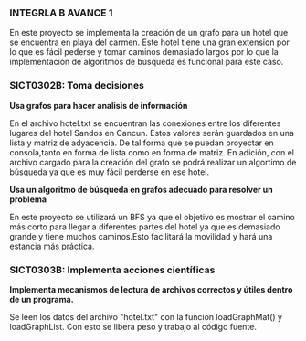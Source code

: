 ### INTEGRLA B AVANCE 1
En este proyecto se implementa la creación de un grafo para un hotel que se encuentra en playa del carmen. Este hotel tiene una gran extension por lo que es fácil pederse y tomar caminos demasiado largos por lo que la implementación de algoritmos de búsqueda es funcional para este caso. 


### SICT0302B: Toma decisiones

**Usa grafos para hacer analisis de información** 

En el archivo hotel.txt se encuentran las conexiones entre los diferentes lugares del hotel Sandos en Cancun. Estos valores serán guardados en una lista y matriz de adyacencia. 
De tal forma que se puedan proyectar en consola,tanto en forma de lista como en forma de matriz. En adición, con el archivo cargado para la creación del grafo se podrá realizar un algortimo de búsqueda ya que es muy fácil perderse en ese hotel.

**Usa un algoritmo de búsqueda en grafos adecuado para resolver un problema**

En este proyecto se utilizará un BFS ya que el objetivo es mostrar el camino más corto para llegar a diferentes partes del hotel ya que es demasiado grande y tiene muchos caminos.Esto facilitará la movilidad y hará una estancia más práctica. 

### SICT0303B: Implementa acciones científicas

**Implementa mecanismos de lectura de archivos correctos y útiles dentro de un programa.** 

Se leen los datos del archivo "hotel.txt" con  la funcion loadGraphMat() y loadGraphList. Con esto se libera peso y trabajo al código fuente.
